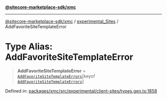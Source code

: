 [**@sitecore-marketplace-sdk/xmc**](../../../../README.md)

***

[@sitecore-marketplace-sdk/xmc](../../../../README.md) / [experimental\_Sites](../README.md) / AddFavoriteSiteTemplateError

# Type Alias: AddFavoriteSiteTemplateError

> **AddFavoriteSiteTemplateError** = [`AddFavoriteSiteTemplateErrors`](AddFavoriteSiteTemplateErrors.md)\[keyof [`AddFavoriteSiteTemplateErrors`](AddFavoriteSiteTemplateErrors.md)\]

Defined in: [packages/xmc/src/experimental/client-sites/types.gen.ts:1858](https://github.com/Sitecore/marketplace-sdk/blob/main/packages/xmc/src/experimental/client-sites/types.gen.ts#L1858)
